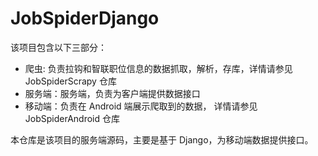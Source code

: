 # JobSpiderDjango

该项目包含以下三部分：

* 爬虫: 负责拉钩和智联职位信息的数据抓取，解析，存库，详情请参见 JobSpiderScrapy 仓库
* 服务端：服务端，负责为客户端提供数据接口
* 移动端：负责在 Android 端展示爬取到的数据， 详情请参见 JobSpiderAndroid 仓库

本仓库是该项目的服务端源码，主要是基于 Django，为移动端数据提供接口。
